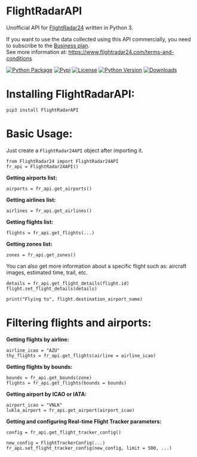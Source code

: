 # FlightRadarAPI
Unofficial API for [FlightRadar24](https://www.flightradar24.com/) written in Python 3.

If you want to use the data collected using this API commercially, you need to subscribe to the [Business plan](https://www.flightradar24.com/premium/).</br>
See more information at: https://www.flightradar24.com/terms-and-conditions

[![Python Package](https://github.com/JeanExtreme002/FlightRadarAPI/workflows/Python%20Package/badge.svg)](https://github.com/JeanExtreme002/FlightRadarAPI/actions)
[![Pypi](https://img.shields.io/pypi/v/FlightRadarAPI)](https://pypi.org/project/FlightRadarAPI/)
[![License](https://img.shields.io/pypi/l/FlightRadarAPI)](https://pypi.org/project/FlightRadarAPI/)
[![Python Version](https://img.shields.io/badge/python-3.7%20%7C%203.8%20%7C%203.9%20%7C%203.10%20%7C%203.11-blue)](https://pypi.org/project/FlightRadarAPI/)
[![Downloads](https://static.pepy.tech/personalized-badge/flightradarapi?period=total&units=international_system&left_color=grey&right_color=orange&left_text=Downloads)](https://pypi.org/project/FlightRadarAPI/)

# Installing FlightRadarAPI:
```
pip3 install FlightRadarAPI
```

# Basic Usage:
Just create a `FlightRadar24API` object after importing it.

```
from FlightRadar24 import FlightRadar24API
fr_api = FlightRadar24API()
```

**Getting airports list:**
```
airports = fr_api.get_airports()
```

**Getting airlines list:**
```
airlines = fr_api.get_airlines()
```

**Getting flights list:**
```
flights = fr_api.get_flights(...)
```

**Getting zones list:**
```
zones = fr_api.get_zones()
```

You can also get more information about a specific flight such as: aircraft images, estimated time, trail, etc.
```
details = fr_api.get_flight_details(flight.id)
flight.set_flight_details(details)

print("Flying to", flight.destination_airport_name)
```

# Filtering flights and airports:
**Getting flights by airline:**
```
airline_icao = "AZU"
thy_flights = fr_api.get_flights(airline = airline_icao)
```

**Getting flights by bounds:**
```
bounds = fr_api.get_bounds(zone)
flights = fr_api.get_flights(bounds = bounds)
```

**Getting airport by ICAO or IATA:**
```
airport_icao = "VNLK"
lukla_airport = fr_api.get_airport(airport_icao)
```

**Getting and configuring Real-time Flight Tracker parameters:**
```
config = fr_api.get_flight_tracker_config()

new_config = FlightTrackerConfig(...)
fr_api.set_flight_tracker_config(new_config, limit = 500, ...)
```
